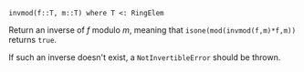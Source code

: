 ```
invmod(f::T, m::T) where T <: RingElem
```

Return an inverse of $f$ modulo $m$, meaning that `isone(mod(invmod(f,m)*f,m))` returns `true`.

If such an inverse doesn't exist, a `NotInvertibleError` should be thrown.
